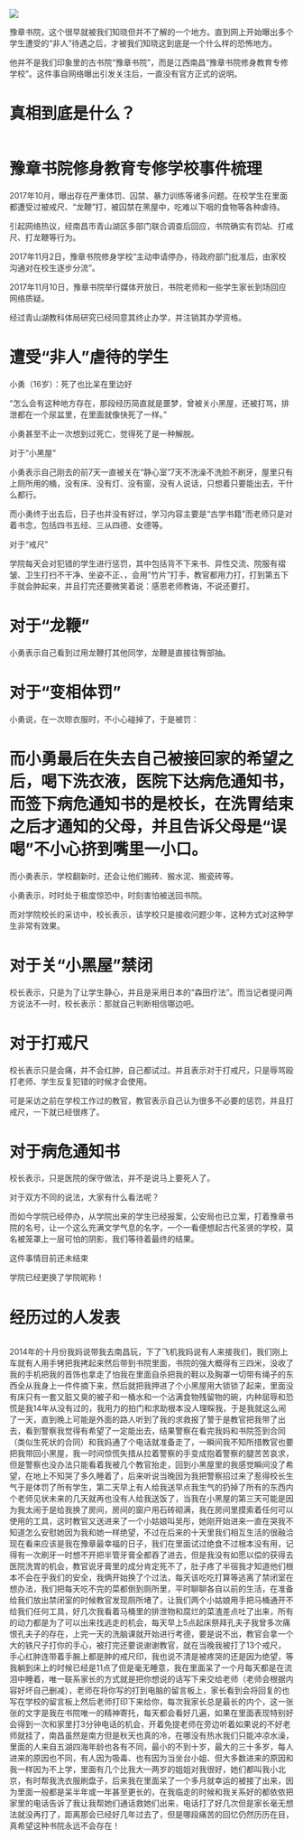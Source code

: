 <p><img src="https://github.com/ZjzMisaka/iaders/tree/master/img/2019/11/a1477-007a5xO3gy1g8iqpdlaygj30k00awwf3.jpg"></p>
<p><span style="color: #333333;">豫章书院，这个很早就被我们知晓但并不了解的一个地方。直到网上开始曝出多个学生遭受的“非人”待遇之后，才被我们知晓这到底是一个什么样的恐怖地方。</span></p>
<p><span style="color: #333333;">他并不是我们印象里的古书院“豫章书院”，而是江西南昌“豫章书院修身教育专修学校”。这件事自网络曝出引发关注后，一直没有官方正式的说明。</span><span id="more-8725"></span></p>
<h1>真相到底是什么？</h1>
<p class="picbox"><img src="https://github.com/ZjzMisaka/iaders/tree/master/img/2019/11/3c754-007a5xO3gy1g8iqpe2folj30k00awdgh.jpg" alt=""></p>
<h1>豫章书院修身教育专修学校事件梳理</h1>
<p><span style="color: #333333;">2017年10月，曝出存在严重体罚、囚禁、暴力训练等诸多问题。在校学生在里面都遭受过被戒尺、“龙鞭”打，被囚禁在黑屋中，吃难以下咽的食物等各种虐待。</span></p>
<p><span style="color: #333333;">引起网络热议，经南昌市青山湖区多部门联合调查后回应，书院确实有罚站、打戒尺、打龙鞭等行为。</span></p>
<p><span style="color: #333333;">2017年11月2日，豫章书院修身学校“主动申请停办，待政府部门批准后，由家校沟通对在校生逐步分流”。</span></p>
<p><span style="color: #333333;">2017年11月10日，豫章书院举行媒体开放日，书院老师和一些学生家长到场回应网络质疑。</span></p>
<p><span style="color: #333333;">经过青山湖教科体局研究已经同意其终止办学，并注销其办学资格。</span></p>
<h1>遭受“非人”虐待的学生</h1>
<p><span style="color: #333333;">小勇（16岁）：死了也比呆在里边好</span></p>
<p><span style="color: #333333;">“怎么会有这种地方存在，那段经历简直就是噩梦，曾被关小黑屋，还被打骂，排泄都在一个尿盆里，在里面就像快死了一样。”</span></p>
<p><span style="color: #333333;">小勇甚至不止一次想到过死亡，觉得死了是一种解脱。</span></p>
<p><span style="color: #333333;">对于“小黑屋”</span></p>
<p><span style="color: #333333;">小勇表示自己刚去的前7天一直被关在“静心室”7天不洗澡不洗脸不刷牙，屋里只有上厕所用的桶，没有床、没有灯、没有窗，没有人说话，只想着只要能出去，干什么都行。</span></p>
<p><span style="color: #333333;">而小勇终于出去后，日子也并没有好过，学习内容主要是“古学书籍”而老师只是对着书念，包括四书五经、三从四德、女德等。</span></p>
<p><span style="color: #333333;">对于“戒尺”</span></p>
<p><span style="color: #333333;">学院每天会对犯错的学生进行惩罚，其中包括背不下来书、异性交流、院服有褶皱、卫生打扫不干净、坐姿不正、，会用”竹片”打手，教官都用力打，打到第五下手就会肿起来，并且打完还要微笑着说：感恩老师教诲，不说还要打。</span></p>
<h1>对于“龙鞭”</h1>
<p><span style="color: #333333;">小勇表示自己看到过用龙鞭打其他同学，龙鞭是直接往臀部抽。</span></p>
<h1>对于“变相体罚”</h1>
<p><span style="color: #333333;">小勇说，在一次晾衣服时，不小心碰掉了，于是被罚：</span></p>
<h1>而小勇最后在失去自己被接回家的希望之后，喝下洗衣液，医院下达病危通知书，而签下病危通知书的是校长，在洗胃结束之后才通知的父母，并且告诉父母是“误喝”不小心挤到嘴里一小口。</h1>
<p><span style="color: #333333;">而小勇表示，学校翻新时，还会让他们搬砖、搬水泥、搬瓷砖等。</span></p>
<p><span style="color: #333333;">小勇表示，时时处于极度惊恐中，时刻害怕被送回书院。</span></p>
<p><span style="color: #333333;">而对学院校长的采访中，校长表示，该学校只是接收问题少年，这种方式对这种学生非常有效果。</span></p>
<h1>对于关“小黑屋”禁闭</h1>
<p><span style="color: #333333;">校长表示，只是为了让学生静心，并且是采用日本的“森田疗法”。而当记者提问两方说法不一时，校长表示：那就自己判断相信哪边吧。</span></p>
<h1>对于打戒尺</h1>
<p><span style="color: #333333;">校长表示只是会痛，并不会红肿，自己都试过。并且表示对于打戒尺，只是辱骂殴打老师、学生反复犯错的时候才会使用。</span></p>
<p><span style="color: #333333;">可是采访之前在学校工作过的教官，教官表示自己认为很多不必要的惩罚，并且打戒尺，一下就已经很疼了。</span></p>
<h1>对于病危通知书</h1>
<p><span style="color: #333333;">校长表示，只是医院的保守做法，并不是说马上要死人了。</span></p>
<p><span style="color: #333333;">对于双方不同的说法，大家有什么看法呢？</span></p>
<p><span style="color: #333333;">而如今学院已经停办，从学院出来的学生已经报案，公安局也已立案，打着豫章书院的名号，让一个这么充满文学气息的名字，一个一看便想起古代圣贤的学校，莫名被笼罩上一层可怕的阴影，我们等待着最终的结果。</span></p>
<p><span style="color: #333333;">这件事情目前还未结束</span></p>
<p><span style="color: #333333;">学院已经更换了学院昵称！</span></p>
<h1>经历过的人发表</h1>
<p class="picbox"><img src="https://github.com/ZjzMisaka/iaders/tree/master/img/2019/11/8cb7b-007a5xO3gy1g8iqpehjbbj30yi08pwf8.jpg" alt=""></p>
<p><span style="color: #333333;">2014年的十月份我妈说带我去南昌玩，下了飞机我妈说有人来接我们，我们刚上车就有人用手铐把我拷起来然后带到书院里面，书院的强大概得有三四米，没收了我的手机把我的首饰也拿走了怕我在里面自杀把我的鞋以及胸罩一切带有绳子的东西全从我身上一件件摘下来，然后就把我押进了个小黑屋用大锁锁了起来，里面没有床只有一套又脏又臭的被子和一桶水和一个沾满食物残留物的碗，内种屈辱和恐慌是我14年从没有过的，我用力的拍门和求助根本没人理睬我，于是我就这么闹了一天，直到晚上可能是外面的路人听到了我的求救报了警于是教官把我带了出去，看到警察我觉得有希望了一定能出去，结果警察在看完我妈和书院签到合同（类似生死状的合同）和我妈通了个电话就准备走了，一瞬间我不知所措教官也要把我带回小黑屋，我一时间惊慌失措从拉着警察的手变成抱着警察的腿苦苦哀求，但是警察也没办法只能看着我被几个教官抬走，回到小黑屋里的我感觉瞬间没了希望，在地上不知哭了多久睡着了，后来听说当晚因为我把警察招过来了惹得校长生气于是体罚了所有学生，第二天早上有人给我送早点我生气的扔掉了所有的东西内个老师见状未来的几天就再也没有人给我送饭了，当我在小黑屋的第三天可能是因为我太闹于是给我换了房间，房间的窗户用石砖砌满，我在房间里摸索着任何可以使用的工具，这时教官又送进来了一个小姑娘叫吴彤，她刚开始进来一直在哭我不知道怎么安慰她因为我和她一样绝望，不过在后来的十天里我们相互生活的很融洽现在看来应该是我在豫章最幸福的日子，我们在里面试过绝食不过根本没有用，记得有一次刷牙一时想不开把半管牙膏全都吞了进去，但是我没有如愿以偿的获得去医院洗胃的机会，教官说牙膏里的成分肯定死不了，肚子疼了半宿我才知道他们根本不会在乎我们的安全，我俩开始换了个过法，每天该吃吃打算等逃离了禁闭室在想办法，我们把每天吃不完的菜都倒到厕所里，平时聊聊各自以前的生活，在准备给我们放出禁闭室的时候教官发现厕所堵了，让我们两个小姑娘用手把马桶通开不给我们任何工具，好几次我看着马桶里的排泄物和腐烂的菜渣差点吐了出来，所有的动力都是为了可以出来找逃走的机会，每天早上5点起床祭拜孔夫子我曾多次痛恨孔夫子的存在，上完一天的洗脑课就开始进行考德，要是说不出，教官会拿一个大的铁尺子打你的手心，被打完还要说谢谢教官，就在当晚我被打了13个戒尺，手心红肿连带着手腕上都是肿的戒尺印，我也说不清是被疼哭的还是因为绝望，等我躺到床上的时候已经是11点了但是毫无睡意，我在里面呆了一个月每天都是在流泪中睡着，唯一联系家长的方式就是把你想说的话写下来交给老师（老师会根据内容好坏自己删减），老师在将你写的打到电脑的留言板上，家长看到会将回复的也写在学校的留言板上然后老师打印下来给你，每次我家长总是最长的内个，这一张张的文字是我在书院唯一的精神寄托，每天都会看好几遍，如果在里面表现特别好会得到一次和家里打3分钟电话的机会，开着免提老师在旁边听着如果说的不好老师就挂了，南昌虽然是南方但是秋天也真的冷，在哪没有热水我们只能冲凉水澡，里面的人来自五湖四海年龄也各有不同，最小的不到十岁，最大的三十多岁，每人进来的原因也不同，有人因为吸毒、也有因为当坐台小姐、但大多数进来的原因和我一样因为不上学，里面有几个比我大一两岁的姐姐对我很好，她们都叫我小北京，有时帮我洗衣服刷盘子，后来我在里面呆了一个多月就幸运的被接了出来，因为里面一般都是呆半年或一年甚至更长的，在我临走的时候和我关系好的都依依把家里的电话告诉了我让我帮她们通话救她们出来，电话打了好几次但是家长毫无想法就没再打了，距离那会已经好几年过去了，但是哪段痛苦的回忆仍然历历在目，真希望这种书院永远不会存在！</span></p>
<p class="picbox"><img src="https://github.com/ZjzMisaka/iaders/tree/master/img/2019/11/e98db-007a5xO3gy1g8iqpey5z3j30hs0cedh1.jpg" alt="">​​​​</p>